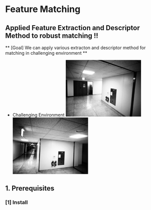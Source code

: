 # Feature Matching
## Applied Feature Extraction and Descriptor Method to robust matching !!
** [Goal] We can apply various extracton and descriptor method for matching in challenging environment **
- Challenging Environment
   <img src="./query.png" width=50% height=50% title="Query Image"/>  
   <img src="./cand.png" width=50% height=50% title="Candidate Image"/>  

## 1. Prerequisites
### [1] Install 
